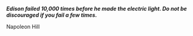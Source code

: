 _**Edison failed 10,000 times before he made the electric light. Do not be discouraged if you fail a few times.**_

Napoleon Hill